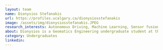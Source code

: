```yaml
---
layout: team
name: Dionysios Stefanakis
url: https://profiles.ucalgary.ca/dionysiosstefanakis
image: /assets/img/dionysiosstefanakis.JPEG
research_interests: Autonomous Driving, Machine Learning, Sensor fusion
about: Dionysios is a Geomatics Engineering undergraduate student at the University of Calgary. He has contributed to the Intelligent Navigation and Mapping Lab since May 2023, aiding in machine learning techniques.
category: Undergraduates
linkedin: 
---
```


